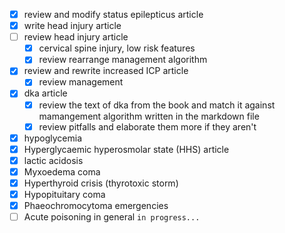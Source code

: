 - [x] review and modify status epilepticus article
- [x] write head injury article
- [ ] review head injury article
  - [x] cervical spine injury, low risk features
  - [x] review rearrange management algorithm
- [x] review and rewrite increased ICP article
  - [x] review management
- [x] dka article
  - [x] review the text of dka from the book and match it against mamangement algorithm written in the markdown file
  - [x] review pitfalls and elaborate them more if they aren't
- [x] hypoglycemia
- [x] Hyperglycaemic hyperosmolar state (HHS) article
- [x] lactic acidosis 
- [x] Myxoedema coma 
- [x] Hyperthyroid crisis (thyrotoxic storm)
- [x] Hypopituitary coma  
- [x] Phaeochromocytoma emergencies 
- [ ] Acute poisoning in general `in progress...`